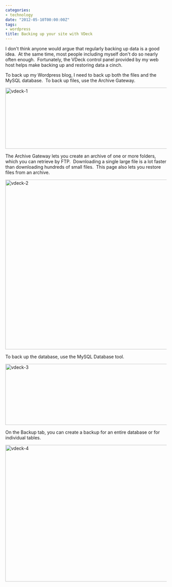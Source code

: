 ```yaml
---
categories:
- technology
date: "2012-05-10T00:00:00Z"
tags:
- wordpress
title: Backing up your site with VDeck
---
```

I don't think anyone would argue that regularly backing up data is a good idea.  At the same time, most people including myself don't do so nearly often enough.  Fortunately, the VDeck control panel provided by my web host helps make backing up and restoring data a cinch.

To back up my Wordpress blog, I need to back up both the files and the MySQL database.  To back up files, use the Archive Gateway.

<img title="vdeck-1" src="http://yentran.isamonkey.org/gallery/images/vdeck-1.png" width="695" height="190" />

The Archive Gateway lets you create an archive of one or more folders, which you can retrieve by FTP.  Downloading a single large file is a lot faster than downloading hundreds of small files.  This page also lets you restore files from an archive.

<img title="vdeck-2" src="http://yentran.isamonkey.org/gallery/images/vdeck-2.png" width="643" height="528" />

To back up the database, use the MySQL Database tool.

<img title="vdeck-3" src="http://yentran.isamonkey.org/gallery/images/vdeck-3.png" width="695" height="190" />

On the Backup tab, you can create a backup for an entire database or for individual tables.

<img title="vdeck-4" src="http://yentran.isamonkey.org/gallery/images/vdeck-4.png" width="756" height="425" />
